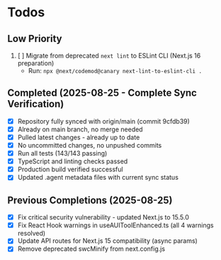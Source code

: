 # Todos

## Low Priority
1. [ ] Migrate from deprecated `next lint` to ESLint CLI (Next.js 16 preparation)
   - Run: `npx @next/codemod@canary next-lint-to-eslint-cli .`

## Completed (2025-08-25 - Complete Sync Verification)
- [x] Repository fully synced with origin/main (commit 9cfdb39)
- [x] Already on main branch, no merge needed
- [x] Pulled latest changes - already up to date
- [x] No uncommitted changes, no unpushed commits
- [x] Run all tests (143/143 passing)
- [x] TypeScript and linting checks passed
- [x] Production build verified successful
- [x] Updated .agent metadata files with current sync status

## Previous Completions (2025-08-25)
- [x] Fix critical security vulnerability - updated Next.js to 15.5.0
- [x] Fix React Hook warnings in useAUIToolEnhanced.ts (all 4 warnings resolved)
- [x] Update API routes for Next.js 15 compatibility (async params)
- [x] Remove deprecated swcMinify from next.config.js